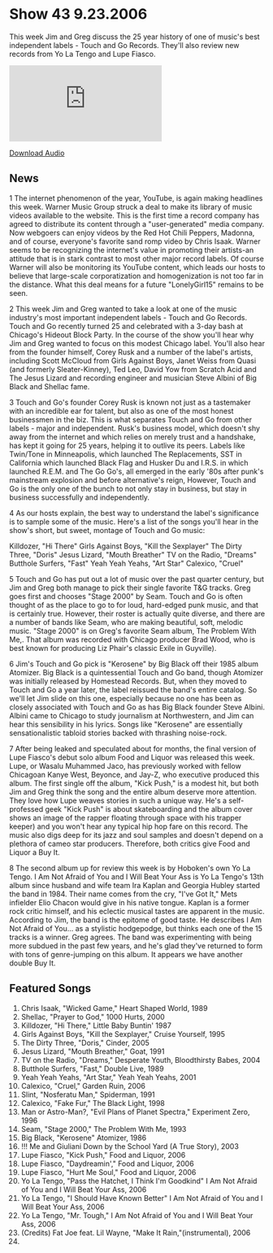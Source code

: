 # Show 43 9.23.2006
This week Jim and Greg discuss the 25 year history of one of music's best independent labels - Touch and Go Records. They'll also review new records from Yo La Tengo and Lupe Fiasco.

![main image](http://www.soundopinions.org/images/touchandgo/x.php)

[Download Audio](http://audio.soundopinions.org/streams/2006/09/so_20060923.m3u)

## News
1 The internet phenomenon of the year, YouTube, is again making headlines this week. Warner Music Group struck a deal to make its library of music videos available to the website. This is the first time a record company has agreed to distribute its content through a "user-generated" media company. Now webgoers can enjoy videos by the Red Hot Chili Peppers, Madonna, and of course, everyone's favorite sand romp video by Chris Isaak. Warner seems to be recognizing the internet's value in promoting their artists-an attitude that is in stark contrast to most other major record labels. Of course Warner will also be monitoring its YouTube content, which leads our hosts to believe that large-scale corporatization and homogenization is not too far in the distance. What this deal means for a future "LonelyGirl15" remains to be seen. 

2 This week Jim and Greg wanted to take a look at one of the music industry's most important independent labels - Touch and Go Records. Touch and Go recently turned 25 and celebrated with a 3-day bash at Chicago's Hideout Block Party. In the course of the show you'll hear why Jim and Greg wanted to focus on this modest Chicago label. You'll also hear from the founder himself, Corey Rusk and a number of the label's artists, including Scott McCloud from Girls Against Boys, Janet Weiss from Quasi (and formerly Sleater-Kinney), Ted Leo, David Yow from Scratch Acid and The Jesus Lizard and recording engineer and musician Steve Albini of Big Black and Shellac fame.

3 Touch and Go's founder Corey Rusk is known not just as a tastemaker with an incredible ear for talent, but also as one of the most honest businessmen in the biz. This is what separates Touch and Go from other labels - major and independent. Rusk's business model, which doesn't shy away from the internet and which relies on merely trust and a handshake, has kept it going for 25 years, helping it to outlive its peers. Labels like Twin/Tone in Minneapolis, which launched The Replacements, SST in California which launched Black Flag and Husker Du and I.R.S. in which launched R.E.M. and The Go Go's, all emerged in the early '80s after punk's mainstream explosion and before alternative's reign, However, Touch and Go is the only one of the bunch to not only stay in business, but stay in business successfully and independently.

4 As our hosts explain, the best way to understand the label's significance is to sample some of the music. Here's a list of the songs you'll hear in the show's short, but sweet, montage of Touch and Go music:

Killdozer, "Hi There"
Girls Against Boys, "Kill the Sexplayer"
The Dirty Three, "Doris"
Jesus Lizard, "Mouth Breather"
TV on the Radio, "Dreams"
Butthole Surfers, "Fast"
Yeah Yeah Yeahs, "Art Star"
Calexico, "Cruel"

5 Touch and Go has put out a lot of music over the past quarter century, but Jim and Greg both manage to pick their single favorite T&G tracks. Greg goes first and chooses "Stage 2000" by Seam. Touch and Go is often thought of as the place to go to for loud, hard-edged punk music, and that is certainly true. However, their roster is actually quite diverse, and there are a number of bands like Seam, who are making beautiful, soft, melodic music. "Stage 2000" is on Greg's favorite Seam album, The Problem With Me,. That album was recorded with Chicago producer Brad Wood, who is best known for producing Liz Phair's classic Exile in Guyville).

6 Jim's Touch and Go pick is "Kerosene" by Big Black off their 1985 album Atomizer. Big Black is a quintessential Touch and Go band, though Atomizer was initially released by Homestead Records. But, when they moved to Touch and Go a year later, the label reissued the band's entire catalog. So we'll let Jim slide on this one, especially because no one has been as closely associated with Touch and Go as has Big Black founder Steve Albini. Albini came to Chicago to study journalism at Northwestern, and Jim can hear this sensibility in his lyrics. Songs like "Kerosene" are essentially sensationalistic tabloid stories backed with thrashing noise-rock.

7 After being leaked and speculated about for months, the final version of Lupe Fiasco's debut solo album Food and Liquor was released this week. Lupe, or Wasalu Muhammed Jaco, has previously worked with fellow Chicagoan Kanye West, Beyonce, and Jay-Z, who executive produced this album. The first single off the album, "Kick Push," is a modest hit, but both Jim and Greg think the song and the entire album deserve more attention. They love how Lupe weaves stories in such a unique way. He's a self-professed geek "Kick Push" is about skateboarding and the album cover shows an image of the rapper floating through space with his trapper keeper) and you won't hear any typical hip hop fare on this record. The music also digs deep for its jazz and soul samples and doesn't depend on a plethora of cameo star producers. Therefore, both critics give Food and Liquor a Buy It.

8 The second album up for review this week is by Hoboken's own Yo La Tengo. I Am Not Afraid of You and I Will Beat Your Ass is Yo La Tengo's 13th album since husband and wife team Ira Kaplan and Georgia Hubley started the band in 1984. Their name comes from the cry, "I've Got It," Mets infielder Elio Chacon would give in his native tongue. Kaplan is a former rock critic himself, and his eclectic musical tastes are apparent in the music. According to Jim, the band is the epitome of good taste. He describes I Am Not Afraid of You... as a stylistic hodgepodge, but thinks each one of the 15 tracks is a winner. Greg agrees. The band was experimenting with being more subdued in the past few years, and he's glad they've returned to form with tons of genre-jumping on this album. It appears we have another double Buy It.

## Featured Songs
1. Chris Isaak, "Wicked Game," Heart Shaped World, 1989
2. Shellac, "Prayer to God," 1000 Hurts, 2000
3. Killdozer, "Hi There," Little Baby Buntin' 1987
4. Girls Against Boys, "Kill the Sexplayer," Cruise Yourself, 1995
5. The Dirty Three, "Doris," Cinder, 2005
6. Jesus Lizard, "Mouth Breather," Goat, 1991
7. TV on the Radio, "Dreams," Desperate Youth, Bloodthirsty Babes, 2004
8. Butthole Surfers, "Fast," Double Live, 1989
9. Yeah Yeah Yeahs, "Art Star," Yeah Yeah Yeahs, 2001
10. Calexico, "Cruel," Garden Ruin, 2006
11. Slint, "Nosferatu Man," Spiderman, 1991
12. Calexico, "Fake Fur," The Black Light, 1998
13. Man or Astro-Man?, "Evil Plans of Planet Spectra," Experiment Zero, 1996
14. Seam, "Stage 2000," The Problem With Me, 1993
15. Big Black, "Kerosene" Atomizer, 1986
16. !!! Me and Giuliani Down by the School Yard (A True Story), 2003
17. Lupe Fiasco, "Kick Push," Food and Liquor, 2006
18. Lupe Fiasco, "Daydreamin'," Food and Liquor, 2006
19. Lupe Fiasco, "Hurt Me Soul," Food and Liquor, 2006
20. Yo La Tengo, "Pass the Hatchet, I Think I'm Goodkind" I Am Not Afraid of You and I Will Beat Your Ass, 2006
21. Yo La Tengo, "I Should Have Known Better" I Am Not Afraid of You and I Will Beat Your Ass, 2006
22. Yo La Tengo, "Mr. Tough," I Am Not Afraid of You and I Will Beat Your Ass, 2006
23. (Credits) Fat Joe feat. Lil Wayne, "Make It Rain,"(instrumental), 2006
24. 
